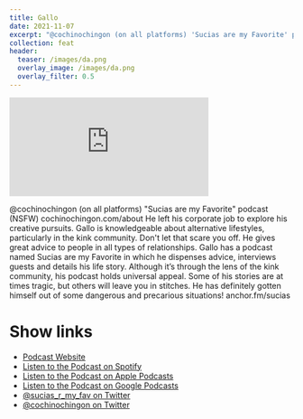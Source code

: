 ```yaml
---
title: Gallo
date: 2021-11-07
excerpt: "@cochinochingon (on all platforms) 'Sucias are my Favorite' podcast (NSFW) cochinochingon.com/about He left his corporate job to explore his creative pursuits"
collection: feat
header:
  teaser: /images/da.png
  overlay_image: /images/da.png
  overlay_filter: 0.5
---
```


<iframe src='https://embed.podcasts.apple.com/us/podcast/gallo/id1539092447?i=1000541008488&amp;theme=dark' width='70%' height='175' frameborder='0' allowtransparency='true' allow='encrypted-media'></iframe>

@cochinochingon (on all platforms) "Sucias are my Favorite" podcast (NSFW) cochinochingon.com/about He left his corporate job to explore his creative pursuits. Gallo is knowledgeable about alternative lifestyles, particularly in the kink community. Don't let that scare you off. He gives great advice to people in all types of relationships. Gallo has a podcast named Sucias are my Favorite in which he dispenses advice, interviews guests and details his life story. Although it’s through the lens of the kink community, his podcast holds universal appeal. Some of his stories are at times tragic, but others will leave you in stitches. He has definitely gotten himself out of some dangerous and precarious situations! anchor.fm/sucias

# Show links

* <i class=fas fa-link></i> [Podcast Website](https://sucias.xyz)
* <i class=fab fa-spotify></i> [Listen to the Podcast on Spotify](https://open.spotify.com/show/3XjoipCU3QzeIaQAAQpBdW)
* <i class=fas fa-podcast></i> [Listen to the Podcast on Apple Podcasts](https://podcasts.apple.com/us/podcast/sucias-are-my-favorite/id1548173787)
* <i class=fab fa-google-play></i> [Listen to the Podcast on Google Podcasts](https://podcasts.google.com/feed/aHR0cHM6Ly9hbmNob3IuZm0vcy80MjI0YzYzYy9wb2RjYXN0L3Jzcw==)
* <i class=fab fa-twitter></i> [@sucias_r_my_fav on Twitter](https://twitter.com/sucias_r_my_fav)
* <i class=fab fa-twitter></i> [@cochinochingon on Twitter](https://twitter.com/cochinochingon)
